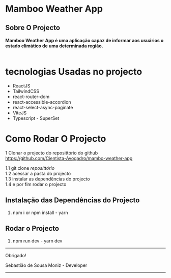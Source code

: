# Mamboo Weather App

## Sobre O Projecto

#### Mamboo Weather App é uma aplicação capaz de informar aos usuários o estado climático de uma determinada região.<br ><br >

# tecnologias Usadas no projecto

<ul>
  <li>ReactJS</li>
  <li>TailwindCSS</li>
  <li>react-router-dom</li>
  <li>react-accessible-accordion</li>
  <li>react-select-async-paginate</li>
  <li>ViteJS</li>
  <li>Typescript - SuperSet</li>
</ul>

# Como Rodar O Projecto

1 Clonar o projecto do reposittório do github <br>
https://github.com/Cientista-Avogadro/mambo-weather-app

1.1 git clone *reposittório*<br>
1.2 acessar a pasta do projecto<br>
1.3 instalar as dependências do projecto<br>
1.4 e por fim rodar o projecto

## Instalação das Dependências do Projecto 

<ol>
<li>npm i or npm install - yarn</li>
</ol>

## Rodar o  Projecto 

<ol>
<li>npm run dev - yarn dev</li>
</ol>


----------------------------------------------------------------
Obrigado!

Sebastião de Sousa Moniz - Developer
________________________________________________________________